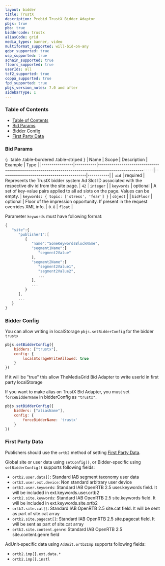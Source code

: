 ```yaml
---
layout: bidder
title: TrustX
description: Prebid TrustX Bidder Adaptor
pbjs: true
pbs: true
biddercode: trustx
aliasCode: grid
media_types: banner, video
multiformat_supported: will-bid-on-any
gdpr_supported: true
usp_supported: true
schain_supported: true
floors_supported: true
userIds: all
tcf2_supported: true
coppa_supported: true
fpd_supported: true
pbjs_version_notes: 7.0 and after
sidebarType: 1
---
```


### Table of Contents

- [Table of Contents](#table-of-contents)
- [Bid Params](#bid-params)
- [Bidder Config](#bidder-config)
- [First Party Data](#first-party-data)

<a name="trustx-bid-params"></a>

### Bid Params

{: .table .table-bordered .table-striped }
| Name           | Scope     | Description                                                                                              | Example                                   | Type      |
|----------------|-----------|----------------------------------------------------------------------------------------------------------|-------------------------------------------|-----------|
| `uid`          | required  | Represents the TrustX bidder system Ad Slot ID associated with the respective div id from the site page. | `42`                                      | `integer` |
| `keywords`     | optional  | A set of key-value pairs applied to all ad slots on the page. Values can be empty.                       | `keywords: { topic: ['stress', 'fear'] }` | `object`  |
| `bidFloor`     | optional  | Floor of the impression opportunity. If present in the request overrides XML info.                       | `0.8`                                     | `float`   |

Parameter `keywords` must have following format:

```javascript
{
   "site":{
      "publisher1":[
         {
            "name":"SomeKeywordsBlockName",
            "segment1Name":[
               "segment2Value"
            ],
            "segment2Name":[
               "segment2Value1",
               "segment2Value2",
               ...
            ],
            ...
         }
      ],
      ...
   }
}
```

<a name="trustx-bidder-config"></a>

### Bidder Config

You can allow writing in localStorage `pbjs.setBidderConfig` for the bidder `trustx`

```javascript
pbjs.setBidderConfig({
    bidders: ["trustx"],
    config: {
        localStorageWriteAllowed: true
    }
})
```

If it will be "true" this allow TheMediaGrid Bid Adapter to write userId in first party localStorage

If you want to make alias on TrustX Bid Adapter, you must set `forceBidderName` in bidderConfig as `"trustx"`.

```javascript
pbjs.setBidderConfig({
    bidders: ["aliasName"],
    config: {
        forceBidderName: 'trustx'
    }
})
```

<a name="trustx-first-party"></a>

### First Party Data

Publishers should use the `ortb2` method of setting [First Party Data](https://docs.prebid.org/features/firstPartyData.html).

Global site or user data using `setConfig()`, or Bidder-specific using `setBidderConfig()` supports following fields:

- `ortb2.user.data[]`: Standard IAB segment taxonomy user data
- `ortb2.user.ext.device`: Non standard arbitrary user device
- `ortb2.user.keywords`: Standard IAB OpenRTB 2.5 user.keywords field. It will be included in ext.keywords.user.ortb2
- `ortb2.site.keywords`: Standard IAB OpenRTB 2.5 site.keywords field. It will be included in ext.keywords.site.ortb2
- `ortb2.site.cat[]`: Standard IAB OpenRTB 2.5 site.cat field. It will be sent as part of site.cat array
- `ortb2.site.pagecat[]`: Standard IAB OpenRTB 2.5 site.pagecat field. It will be sent as part of site.cat array
- `ortb2.site.content.genre`: Standard IAB OpenRTB 2.5 site.content.genre field

AdUnit-specific data using `AdUnit.ortb2Imp` supports following fields:

- `ortb2.imp[].ext.data.*`
- `ortb2.imp[].instl`
